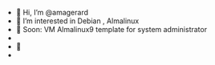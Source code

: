 - 👋 Hi, I’m @amagerard
- 👀 I’m interested in Debian , Almalinux
- 🌱 Soon: VM Almalinux9 template for system administrator
- 
- 💞 
- 


<!---
amagerard/amagerard is a ✨ special ✨ repository because its `README.md` (this file) appears on your GitHub profile.
You can click the Preview link to take a look at your changes.
--->
